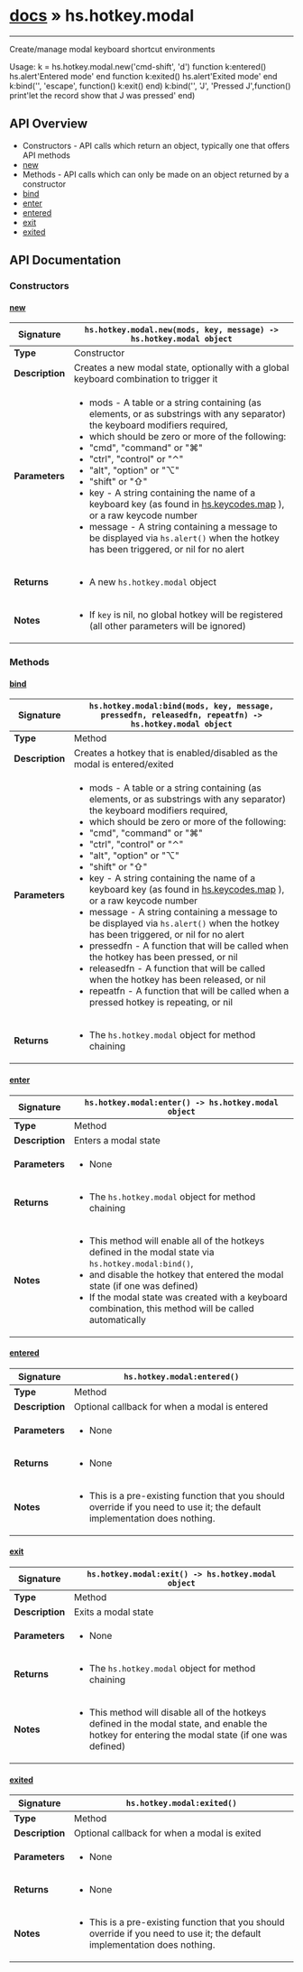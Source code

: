 # [docs](index.md) » hs.hotkey.modal
---

Create/manage modal keyboard shortcut environments

Usage:
k = hs.hotkey.modal.new('cmd-shift', 'd')
function k:entered() hs.alert'Entered mode' end
function k:exited()  hs.alert'Exited mode'  end
k:bind('', 'escape', function() k:exit() end)
k:bind('', 'J', 'Pressed J',function() print'let the record show that J was pressed' end)

## API Overview
* Constructors - API calls which return an object, typically one that offers API methods
 * [new](#new)
* Methods - API calls which can only be made on an object returned by a constructor
 * [bind](#bind)
 * [enter](#enter)
 * [entered](#entered)
 * [exit](#exit)
 * [exited](#exited)

## API Documentation

### Constructors

#### [new](#new)
| **Signature**                               | `hs.hotkey.modal.new(mods, key, message) -> hs.hotkey.modal object`                                                                    |
| --------------------------------------------|-------------------------------------------------------------------------------------|
| **Type**                                    | Constructor                                                                     |
| **Description**                             | Creates a new modal state, optionally with a global keyboard combination to trigger it                                                                     |
| **Parameters**                              | <ul><li>mods - A table or a string containing (as elements, or as substrings with any separator) the keyboard modifiers required,</li><li>   which should be zero or more of the following:</li><li>  "cmd", "command" or "⌘"</li><li>  "ctrl", "control" or "⌃"</li><li>  "alt", "option" or "⌥"</li><li>  "shift" or "⇧"</li><li>key - A string containing the name of a keyboard key (as found in [hs.keycodes.map](hs.keycodes.html#map) ), or a raw keycode number</li><li>message - A string containing a message to be displayed via `hs.alert()` when the hotkey has been triggered, or nil for no alert</li></ul> |
| **Returns**                                 | <ul><li>A new `hs.hotkey.modal` object</li></ul>          |
| **Notes**                                   | <ul><li>If `key` is nil, no global hotkey will be registered (all other parameters will be ignored)</li></ul>                |

### Methods

#### [bind](#bind)
| **Signature**                               | `hs.hotkey.modal:bind(mods, key, message, pressedfn, releasedfn, repeatfn) -> hs.hotkey.modal object`                                                                    |
| --------------------------------------------|-------------------------------------------------------------------------------------|
| **Type**                                    | Method                                                                     |
| **Description**                             | Creates a hotkey that is enabled/disabled as the modal is entered/exited                                                                     |
| **Parameters**                              | <ul><li>mods - A table or a string containing (as elements, or as substrings with any separator) the keyboard modifiers required,</li><li>   which should be zero or more of the following:</li><li>  "cmd", "command" or "⌘"</li><li>  "ctrl", "control" or "⌃"</li><li>  "alt", "option" or "⌥"</li><li>  "shift" or "⇧"</li><li>key - A string containing the name of a keyboard key (as found in [hs.keycodes.map](hs.keycodes.html#map) ), or a raw keycode number</li><li>message - A string containing a message to be displayed via `hs.alert()` when the hotkey has been triggered, or nil for no alert</li><li>pressedfn - A function that will be called when the hotkey has been pressed, or nil</li><li>releasedfn - A function that will be called when the hotkey has been released, or nil</li><li>repeatfn - A function that will be called when a pressed hotkey is repeating, or nil</li></ul> |
| **Returns**                                 | <ul><li>The `hs.hotkey.modal` object for method chaining</li></ul>          |

#### [enter](#enter)
| **Signature**                               | `hs.hotkey.modal:enter() -> hs.hotkey.modal object`                                                                    |
| --------------------------------------------|-------------------------------------------------------------------------------------|
| **Type**                                    | Method                                                                     |
| **Description**                             | Enters a modal state                                                                     |
| **Parameters**                              | <ul><li>None</li></ul> |
| **Returns**                                 | <ul><li>The `hs.hotkey.modal` object for method chaining</li></ul>          |
| **Notes**                                   | <ul><li>This method will enable all of the hotkeys defined in the modal state via `hs.hotkey.modal:bind()`,</li><li>   and disable the hotkey that entered the modal state (if one was defined)</li><li>If the modal state was created with a keyboard combination, this method will be called automatically</li></ul>                |

#### [entered](#entered)
| **Signature**                               | `hs.hotkey.modal:entered()`                                                                    |
| --------------------------------------------|-------------------------------------------------------------------------------------|
| **Type**                                    | Method                                                                     |
| **Description**                             | Optional callback for when a modal is entered                                                                     |
| **Parameters**                              | <ul><li>None</li></ul> |
| **Returns**                                 | <ul><li>None</li></ul>          |
| **Notes**                                   | <ul><li>This is a pre-existing function that you should override if you need to use it; the default implementation does nothing.</li></ul>                |

#### [exit](#exit)
| **Signature**                               | `hs.hotkey.modal:exit() -> hs.hotkey.modal object`                                                                    |
| --------------------------------------------|-------------------------------------------------------------------------------------|
| **Type**                                    | Method                                                                     |
| **Description**                             | Exits a modal state                                                                     |
| **Parameters**                              | <ul><li>None</li></ul> |
| **Returns**                                 | <ul><li>The `hs.hotkey.modal` object for method chaining</li></ul>          |
| **Notes**                                   | <ul><li>This method will disable all of the hotkeys defined in the modal state, and enable the hotkey for entering the modal state (if one was defined)</li></ul>                |

#### [exited](#exited)
| **Signature**                               | `hs.hotkey.modal:exited()`                                                                    |
| --------------------------------------------|-------------------------------------------------------------------------------------|
| **Type**                                    | Method                                                                     |
| **Description**                             | Optional callback for when a modal is exited                                                                     |
| **Parameters**                              | <ul><li>None</li></ul> |
| **Returns**                                 | <ul><li>None</li></ul>          |
| **Notes**                                   | <ul><li>This is a pre-existing function that you should override if you need to use it; the default implementation does nothing.</li></ul>                |

